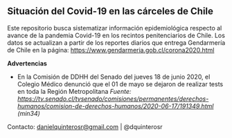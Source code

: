 ## Situación del Covid-19 en las cárceles de Chile

Este repositorio busca sistematizar información epidemiológica respecto al avance de la pandemia Covid-19 en los recintos penitenciarios de Chile. Los datos se actualizan a partir de los reportes diarios que entrega Gendarmería de Chile en la página: https://www.gendarmeria.gob.cl/corona2020.html 

**Advertencias**
- En la Comisión de DDHH del Senado del jueves 18 de junio 2020, el Colegio Médico denunció que el 01 de mayo se dejaron de realizar tests en toda la Región Metropolitana
*Fuente: https://tv.senado.cl/tvsenado/comisiones/permanentes/derechos-humanos/comision-de-derechos-humanos/2020-06-17/191349.html (min34)*

Contacto: danielquinterosr@gmail.com | @dquinterosr
